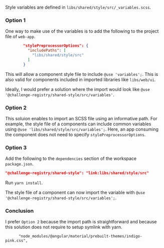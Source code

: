 Style variables are defined in `libs/shared/style/src/_variables.scss`.

### Option 1

One way to make use of the variables is to add the following to the project file
of `web-app`.

```json
        "stylePreprocessorOptions": {
          "includePaths": [
            "libs/shared/style/src"
          ]
        }
```

This will allow a component style file to include `@use 'variables';`. This is
also valid for components included in imported libraries like `libs/web/ui`.

Ideally, I would prefer a solution where the import would look like `@use
'@challenge-registry/shared-style/src/variables'`.

### Option 2

This soluion enables to import an SCSS file using an informative path. For
example, the style file of a components can include common variables using `@use
'libs/shared/style/src/variables';`. Here, an app consuming the component does
not need to specify `stylePreprocessorOptions`.

### Option 3

Add the following to the `dependencies` section of the workspace `package.json`.

```json
"@challenge-registry/shared-style": "link:libs/shared/style/src"
```

Run `yarn install`.

The style file of a component can now import the variable with `@use
'@challenge-registry/shared-style/src/variables';`.

### Conclusion

I prefer `Option 2` because the import path is straightforward and because this
solution does not require to setup symlink with yarn.










          "node_modules/@angular/material/prebuilt-themes/indigo-pink.css",